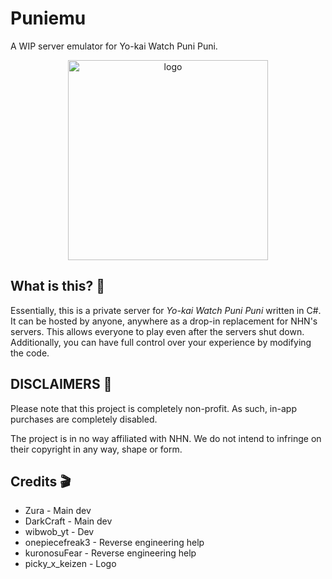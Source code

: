 # Puniemu

A WIP server emulator for Yo-kai Watch Puni Puni.

<p align="center">
<img src=https://i.imgur.com/zO49hMu.png alt=logo width=320>
</p>

## What is this? 👀

Essentially, this is a private server for *Yo-kai Watch Puni Puni* written in C#. It can be hosted by anyone, anywhere as a drop-in replacement for NHN's servers. This allows everyone to play even after the servers shut down. Additionally, you can have full control over your experience by modifying the code.

## DISCLAIMERS 🚫

Please note that this project is completely non-profit. As such, in-app purchases are completely disabled.

The project is in no way affiliated with NHN. We do not intend to infringe on their copyright in any way, shape or form.

## Credits 🎬

- Zura - Main dev
- DarkCraft - Main dev
- wibwob_yt - Dev
- onepiecefreak3 - Reverse engineering help
- kuronosuFear - Reverse engineering help
- picky_x_keizen - Logo
